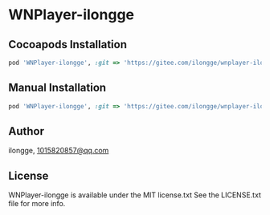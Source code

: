 # WNPlayer-ilongge

## Cocoapods Installation
 

```ruby
pod 'WNPlayer-ilongge', :git => 'https://gitee.com/ilongge/wnplayer-ilongge.git'
```
## Manual Installation
 

```ruby
pod 'WNPlayer-ilongge', :git => 'https://gitee.com/ilongge/wnplayer-ilongge.git'
```

## Author

ilongge, 1015820857@qq.com

## License

WNPlayer-ilongge is available under the MIT license.txt See the LICENSE.txt file for more info.
